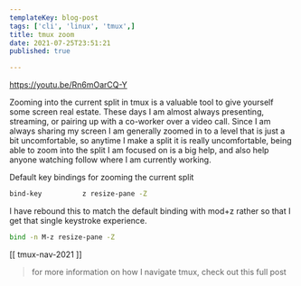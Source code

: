 ```yaml
---
templateKey: blog-post
tags: ['cli', 'linux', 'tmux',]
title: tmux zoom
date: 2021-07-25T23:51:21
published: true

---
```


<https://youtu.be/Rn6mOarCQ-Y>

Zooming into the current split in tmux is a valuable tool to give yourself some
screen real estate.  These days I am almost always presenting, streaming, or
pairing up with a co-worker over a video call.  Since I am always sharing my
screen I am generally zoomed in to a level that is just a bit uncomfortable, so
anytime I make a split it is really uncomfortable, being able to zoom into the
split I am focused on is a big help, and also help anyone watching follow where
I am currently working.

Default key bindings for zooming the current split

``` bash
bind-key          z resize-pane -Z
```

I have rebound this to match the default binding with mod+z rather so that I
get that single keystroke experience.

``` bash
bind -n M-z resize-pane -Z
```

[[ tmux-nav-2021 ]]

> for more information on how I navigate tmux, check out this full post
